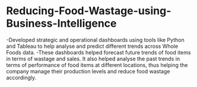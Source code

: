 # Reducing-Food-Wastage-using-Business-Intelligence
-Developed strategic and operational dashboards using tools like Python and Tableau to help analyse and predict different trends across Whole Foods data.
-These dashboards helped forecast future trends of food items in terms of wastage and sales. It also helped analyse the past trends in terms of performance of food items at different locations, thus helping the company manage their production levels and reduce food wastage accordingly.
